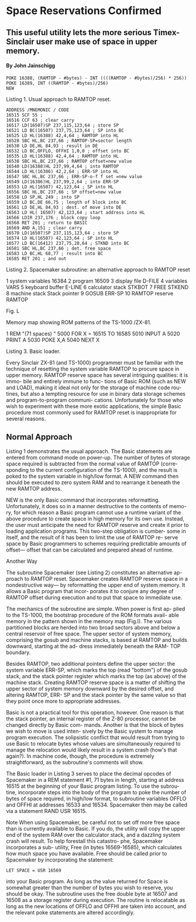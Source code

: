# Space Reservations Confirmed 

## This useful utility lets the more serious Timex-Sinclair user make use of space in upper memory.

#### By John Jainschigg

```
POKE 16388, (RAMTOP - #bytes) - INT ((((RAMTOP - #bytes)/256) * 256)) 
POKE 16389, INT ((RAMTOP - #bytes)/256) 
NEW
```
Listing 1. Usual approach to RAMTOP reset.

```
ADDRESS /MNEMONIC / CODE 
16515 SCF 55 ; 
16516 CCF 63 ; clear carry 
16517 LD(16507)SP 237,115,123,64 ; store SP 
16521 LD BC(16507) 237,75,123,64 ; SP into BC 
16525 LD HL(16388) 42,4,64 ; RAMTOP into HL 
16528 SBC HL,BC 237,66 ; RAMTOP-SP=sector length 
16530 LD DE,HL 84,93 ; result in DE 
16532 LD BC,OFFLO, OFFHI 1,0,0 ; offset into BC 
16535 LD HL(16388) 42,4,64 ; RAMTOP into HL 
16538 SBC HL,BC 237,66 ; RAMTOP offset=new value 
16540 LD(16388)HL 237,99,4,64 ; into RAMTOP 
16544 LD HL(16386) 42,2,64 ; ERR-SP into HL 
16547 SBC HL,BC 237,66 ; ERR-SP-o-f f set =new value 
16549 LD(16386)HL 237,99,2,64 ; into ERR-SP 
16553 LD HL(16507) 42,123,64 ; SP into HL 
16556 SBC HL,BC 237,66 ; SP offset=new value 
16558 LD SP,HL 249 ; into SP 
16559 LD BC,DE 66,75 ; length of block into BC 
16561 LD DE,HL 84,93 ; dest. of move into DE 
16563 LD HL( 16507) 42,123,64 ; start address into HL 
16566 LDIR 237,176 ; block copy loop 
16568 RET 201 ; return to BASIC 
16569 AND A,151 ; clear carry 
16570 LD(16507)SP 237,115,123,64 ; store SP 
16574 LD HL(16507) 42,123,64 ; SP into HL 
16577 LD BC(16412) 237,75,28,64 ; STKND into BC 
16581 SBC HL,BC 237,66 ; det. free space 
16583 LD BC,HL 68,77 ; result into BC 
16585 RET 201 ; and out 
```
Listing 2. Spacemaker subroutine: an alternative approach to RAMTOP reset 




1 system  variables 16384
2 program 16509 
3 display  file D-FILE
4 variables VARS
5 keyboard  buffer E-LINE
6 calculator  stack STKBOT
7 FREE STKEND
8 machine stack Stack  pointer 
9 GOSUB ERR-SP 
10 RAMTOP  reserve RAMTOP 


Fig. L 


Memory map showing ROM patterns of the TS-1000 /ZX-81. 



1 REM "(71 spaces) " 
5000 FOR X = 16515 TO 16585 
5010 INPUT A 
5020 PRINT A
5030 POKE X,A 
5040 NEXT X 

Listing 3. Basic loader. 

Every Sinclair ZX-81 (and TS-1000)  programmer must be familiar  with the technique of resetting the  system variable RAMTOP to procure  space in upper memory. RAMTOP reserve space has several intriguing qualities: it is immo-  bile and entirely immune to func-  tions of Basic ROM (such as NEW  and LOAD), making it ideal not only  for the storage of machine code rou-  tines, but also a tempting resource for  use in binary data storage schemes  and program-to-program communi-  cations. Unfortunately for those who  wish to experiment with these more  exotic applications, the simple Basic  procedure most commonly used for  RAMTOP reset is inappropriate for  several reasons. 

## Normal Approach 

Listing 1 demonstrates the usual  approach. The Basic statements are  entered from command mode on  power-up. The number of bytes of storage  space required is subtracted from the  normal value of RAMTOP (corre-  sponding to the current configuration  of the TS-1000), and the result is poked  to the system variable in high/low  format. A NEW command then should be executed to zero system RAM and  to rearrange it beneath the new RAMTOP address.

NEW is the only Basic command  that incorporates reformatting. Unfortunately, it does so in a manner  destructive to the contents of memo-  ry, for which reason a Basic program  cannot use a runtime variant of the  above procedure to create space in  high memory for its own use. Instead,  the user must anticipate the need for  RAMTOP reserve and create it prior  to loading application programs. This two-step obligation is cumber-  some in itself, and the result of it has  been to limit the use of RAMTOP re-  serve space by Basic programmers to  schemes requiring predictable amounts  of offset— offset that can be calculated  and prepared ahead of runtime. 

Another Way 

The subroutine Spacemaker (see  Listing 2) constitutes an alternative ap-  proach to RAMTOP reset. Spacemaker  creates RAMTOP reserve space in a  nondestructive way— by reformatting  the upper end of system memory. It  allows a Basic program that incor-  porates it to conjure any degree of  RAMTOP offset during execution and  to put that space to immediate use. 

The mechanics of the subroutine  are simple. When power is first ap-  plied to the TS-1000, the bootstrap  procedure of the ROM formats avail-  able memory in the pattern shown in  the memory map (Fig.l). The various  partitioned blocks are herded into  two broad sectors above and below a  central reservoir of free space. The  upper sector of system memory,  comprising the gosub and machine  stacks, is based at RAMTOP and  builds downward, starting at the ad-  dress immediately beneath the RAM-  TOP boundary. 

Besides RAMTOP, two additional  pointers define the upper sector: the  system variable ERR-SP, which  marks the top (read "bottom") of the  gosub stack, and the stack pointer  register which marks the top (as  above) of the machine stack. Creating  RAMTOP reserve space is a matter of shifting the upper sector of system  memory downward by the desired  offset, and altering RAMTOP, ERR-  SP and the stack pointer by the same  value so that they point once more to  appropriate addresses.

Basic is not a practical tool for this  operation, however. One reason is  that the stack pointer, an internal  register of the Z-80 processor, cannot  be changed directly by Basic com-  mands. Another is that the block of  bytes we wish to move is used inten-  sively by the Basic system to manage  program execution. The solipsistic conflict that would  result from trying to use Basic to  relocate bytes whose values are simultaneously required to manage the  relocation would likely result in a  system crash (how's that again?). In  machine code, though, the procedure  is extremely straightforward, as the  subroutine's comments will show.

The Basic loader in Listing 3 serves  to place the decimal opcodes of  Spacemaker in a REM statement #1,  71 bytes in length, starting at address  16515 at the beginning of your Basic  program listing. To use the subrou-  tine, incorporate steps into the body  of the program to poke the number of  bytes of space required, in high/low  format, to subroutine variables  OFFLO and OFFHI at addresses 16533  and 16534. Spacemaker then may be called via a statement RAND USR  16515. 

Note 
When using Spacemaker, be careful  not to set off more free space than is  currently available to Basic. If you do,  the utility will copy the upper end of  the system RAM over the calculator  stack, and a dazzling system crash will  result. To help forestall this catastro-  phe, Spacemaker incorporates a sub-  utility, Free (in bytes 16569-16585),  which calculates how much space you  have available. Free should be called  prior to Spacemaker by incorporating  the statement: 

```
LET SPACE = USR 16569 
```
into your Basic program. As long as the  value returned for Space is somewhat  greater than the number of bytes you  wish to reserve, you should be okay. 
The subroutine uses the free double byte at 16507 and 16508 as a  storage register during execution. The routine is relocatable as long  as the new locations of OFFLO and  OFFHI are taken into account, and the  relevant poke statements are altered accordingly.
